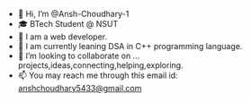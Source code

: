 - 👋 Hi, I’m @Ansh-Choudhary-1
- 🎓 BTech Student @ NSUT
- 👀 I am a web developer.
- 🌱 I am currently leaning DSA in C++ programming language.
- 💞️ I’m looking to collaborate on ... projects,ideas,connecting,helping,exploring.
- 📫 You may reach me through this email id: anshchoudhary5433@gmail.com

<!---
Ansh-Choudhary-1/Ansh-Choudhary-1 is a ✨ special ✨ repository because its `README.md` (this file) appears on your GitHub profile.
You can click the Preview link to take a look at your changes.
--->
